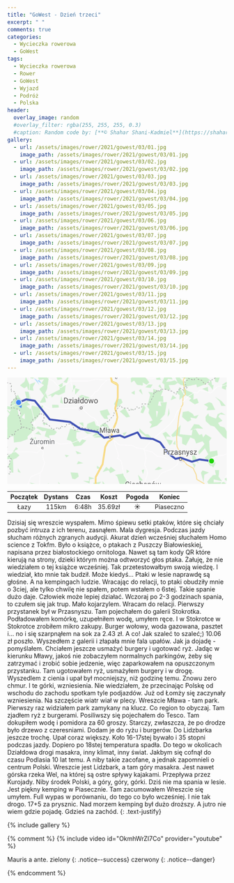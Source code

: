 ```yaml
---
title: "GoWest - Dzień trzeci"
excerpt: " "
comments: true
categories:
  - Wycieczka rowerowa
  - GoWest
tags:
  - Wycieczka rowerowa
  - Rower
  - GoWest
  - Wyjazd
  - Podróż
  - Polska
header:
  overlay_image: random
  #overlay_filter: rgba(255, 255, 255, 0.3)
  #caption: Random code by: [**© Shahar Shani-Kadmiel**](https://shaharkadmiel.github.io)"
gallery:
  - url: /assets/images/rower/2021/gowest/03/01.jpg
    image_path: /assets/images/rower/2021/gowest/03/01.jpg        
  - url: /assets/images/rower/2021/gowest/03/02.jpg
    image_path: /assets/images/rower/2021/gowest/03/02.jpg        
  - url: /assets/images/rower/2021/gowest/03/03.jpg
    image_path: /assets/images/rower/2021/gowest/03/03.jpg        
  - url: /assets/images/rower/2021/gowest/03/04.jpg
    image_path: /assets/images/rower/2021/gowest/03/04.jpg        
  - url: /assets/images/rower/2021/gowest/03/05.jpg
    image_path: /assets/images/rower/2021/gowest/03/05.jpg        
  - url: /assets/images/rower/2021/gowest/03/06.jpg
    image_path: /assets/images/rower/2021/gowest/03/06.jpg        
  - url: /assets/images/rower/2021/gowest/03/07.jpg
    image_path: /assets/images/rower/2021/gowest/03/07.jpg        
  - url: /assets/images/rower/2021/gowest/03/08.jpg
    image_path: /assets/images/rower/2021/gowest/03/08.jpg        
  - url: /assets/images/rower/2021/gowest/03/09.jpg
    image_path: /assets/images/rower/2021/gowest/03/09.jpg        
  - url: /assets/images/rower/2021/gowest/03/10.jpg
    image_path: /assets/images/rower/2021/gowest/03/10.jpg        
  - url: /assets/images/rower/2021/gowest/03/11.jpg
    image_path: /assets/images/rower/2021/gowest/03/11.jpg        
  - url: /assets/images/rower/2021/gowest/03/12.jpg
    image_path: /assets/images/rower/2021/gowest/03/12.jpg        
  - url: /assets/images/rower/2021/gowest/03/13.jpg
    image_path: /assets/images/rower/2021/gowest/03/13.jpg        
  - url: /assets/images/rower/2021/gowest/03/14.jpg
    image_path: /assets/images/rower/2021/gowest/03/14.jpg        
  - url: /assets/images/rower/2021/gowest/03/15.jpg
    image_path: /assets/images/rower/2021/gowest/03/15.jpg         
---
```


![mapka](/assets/images/rower/2021/gowest/03/mapka.png)

|Początek|Dystans|Czas|Koszt|Pogoda|Koniec|
|:---:|:---:|:---:|:---:|:---:|:---:|
|Łazy|115km|6:48h|35.69zł|☀️|Piaseczno| 


Dzisiaj się wreszcie wyspałem. Mimo śpiewu setki ptaków, które się chciały pozbyć intruza z ich terenu, zasnąłem. Mala dygresja. Podczas jazdy słucham różnych zgranych audycji. Akurat dzień wcześniej słuchałem Homo science z Tokfm. Było o książce, o ptakach z Puszczy Białowieskiej, napisana przez białostockiego ornitologa. Nawet są tam kody QR które kierują na strony, dzieki którym można odtworzyć głos ptaka. Żałuję, że nie wiedziałem o tej książce wcześniej. Tak przetestowałbym swoją wiedzę. I wiedział, kto mnie tak budził. Może kiedyś... Ptaki w lesie naprawdę są głośne. A na kempingach ludzie. Wracając do relacji, to ptaki obudziły mnie o 3ciej, ale tylko chwilę nie spałem, potem wstałem o 6stej. Takie spanie dużo daje. Człowiek może lepiej działać. Wczoraj po 2-3 godzinach spania, to czułem się jak trup. Mało kojarzylem. Wracam do relacji. Pierwszy przystanek był w Przasnyszu. Tam pojechałem do galerii Stokrotka. Podładowałem komórkę, uzupełniłem wodę, umyłem ręce. I w Stokrotce w Stokrotce zrobiłem mikro zakupy. Burger wołowy, woda gazowana, pasztet i... no i się szarpnąłem na sok za 2.43 zł. A co! Jak szaleć to szaleć;) 10.06 zł poszło. Wyszedłem z galerii i złapała mnie fala upałów. Jak ja dojadę - pomyślałem. Chciałem jeszcze usmażyć burgery i ugotować ryż. Jadąc w kierunku Mławy, jakoś nie zobaczyłem normalnych parkingów, żeby się zatrzymać i zrobić sobie jedzenie, więc zaparkowałem na opuszczonym przystanku. Tam ugotowałem ryż, usmażyłem burgery i w drogę.  Wyszedlem z cienia i upał był mocniejszy, niż godzinę temu. Znowu zero chmur. I te górki, wzniesienia. Nie wiedziałem, że przecinając Polskę od wschodu do zachodu spotkam tyle podjazdów. Już od Łomży się zaczynały wzniesienia. Na szczęście wiatr wiał w plecy. Wreszcie Mława - tam park. Pierwszy raz widziałem park zamykany na klucz. Co region to obyczaj. Tam zjadłem ryż z burgerami. Posiliwszy się pojechałem do Tesco. Tam dokupiłem wodę i pomidora za 60 groszy. Starczy, zwłaszcza, że po drodze było drzewo z czeresniami. Dodam je do ryżu i burgerów. Do Lidzbarka jeszcze trochę. Upał coraz większy. Koło 16-17stej bywało i 35 stopni podczas jazdy. Dopiero po 18stej temperatura spadła. Do tego w okolicach Działdowa drogi masakra, inny klimat, inny świat. Jakbym się cofnął do czasu Podlasia 10 lat temu. A niby takie zacofane, a jednak zapomnieli o centrum Polski. Wreszcie jest Lidzbark, a tam góry masakra. Jest nawet górska rzeka Wel, na której są ostre spływy kajakami. Przepływa przez Kurojady. Niby środek Polski, a góry, góry, górki. Dziś nie ma spania w lesie. Jest piękny kemping w Piasecznie. Tam zacumowałem Wreszcie się umyłem. Full wypas w porównaniu, do tego co było wcześniej. I nie tak drogo. 17+5 za prysznic. Nad morzem kemping był dużo droższy. A jutro nie wiem gdzie pojadę. Gdzieś na zachód. 
{: .text-justify}

<!-- {% include gallery caption="Najciekawsze zdjęcia z dzisiejszego dnia" %} -->

{% include gallery %}

{% comment %}
{% include video id="OkmhWrZI7Co" provider="youtube" %}

Mauris a ante.
zielony
{: .notice--success}
czerwony
{: .notice--danger}

{% endcomment %}
